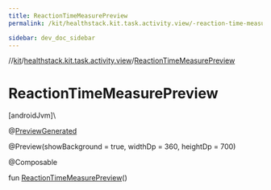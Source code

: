 ```yaml
---
title: ReactionTimeMeasurePreview
permalink: /kit/healthstack.kit.task.activity.view/-reaction-time-measure-preview.html

sidebar: dev_doc_sidebar
---
```

//[kit](../../index.html)/[healthstack.kit.task.activity.view](index.html)/[ReactionTimeMeasurePreview](-reaction-time-measure-preview.html)



# ReactionTimeMeasurePreview



[androidJvm]\




@[PreviewGenerated](../healthstack.kit.annotation/-preview-generated/index.html)



@Preview(showBackground = true, widthDp = 360, heightDp = 700)



@Composable



fun [ReactionTimeMeasurePreview](-reaction-time-measure-preview.html)()




